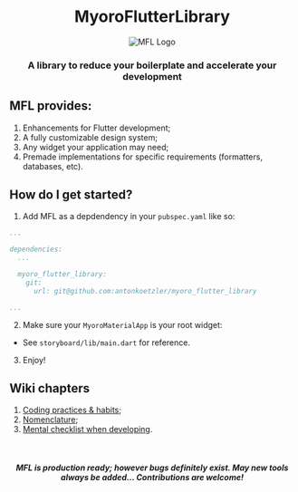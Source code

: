 <h1 align='center'>MyoroFlutterLibrary</h1>

<p align='center'>
  <img src='https://github.com/user-attachments/assets/8e930798-e0f9-4fb1-b9d0-e80376710705' alt='MFL Logo' />
</p>

<h3 align='center'>A library to reduce your boilerplate and accelerate your development</h3>

## MFL provides:

1. Enhancements for Flutter development;
1. A fully customizable design system;
1. Any widget your application may need;
1. Premade implementations for specific requirements (formatters, databases, etc).

## How do I get started?

1. Add MFL as a depdendency in your <code>pubspec.yaml</code> like so:

``` yaml
...

dependencies:
  ...

  myoro_flutter_library:
    git:
      url: git@github.com:antonkoetzler/myoro_flutter_library

...
```

2. Make sure your `MyoroMaterialApp` is your root widget:

- See `storyboard/lib/main.dart` for reference.

3. Enjoy!

## Wiki chapters

1. [Coding practices & habits](https://github.com/antonkoetzler/myoro_flutter_library/blob/main/docs/Coding_practices_%26_habits.md);
1. [Nomenclature](https://github.com/antonkoetzler/myoro_flutter_library/blob/main/docs/Nomenclature.md);
1. [Mental checklist when developing](https://github.com/antonkoetzler/myoro_flutter_library/blob/main/docs/Mental_checklist_when_developing.md).

<p>&nbsp;</p>

<h4 align='center'><em>MFL is production ready; however bugs definitely exist. May new tools always be added... Contributions are welcome!</em></h1>
